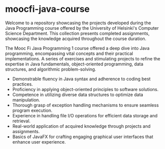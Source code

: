 # moocfi-java-course
Welcome to a repository showcasing the projects developed during the Java Programming course offered by the University of Helsinki's Computer Science Department. This collection presents completed assignments, showcasing the knowledge acquired throughout the course duration.

The Mooc Fi Java Programming 1 course offered a deep dive into Java programming, encompassing vital concepts and their practical implementations. A series of exercises and stimulating projects to refine the expertise in Java fundamentals, object-oriented programming, data structures, and algorithmic problem-solving.

- Demonstrable fluency in Java syntax and adherence to coding best practices.
- Proficiency in applying object-oriented principles to software solutions.
- Competence in utilizing diverse data structures to optimize data manipulation.
- Thorough grasp of exception handling mechanisms to ensure seamless program execution.
- Experience in handling file I/O operations for efficient data storage and retrieval.
- Real-world application of acquired knowledge through projects and assignments.
- Basics of JavaFX for crafting engaging graphical user interfaces that enhance user experience.

